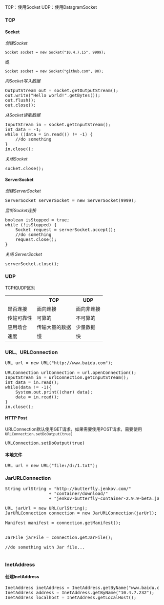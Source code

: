 TCP：使用Socket
UDP：使用DatagramSocket

### TCP

#### Socket

*创建Socket*

    Socket socket = new Socket("10.4.7.15", 9999);
或

    Socket socket = new Socket("github.com", 80);

*向Socket写入数据*

<pre>
OutputStream out = socket.getOutputStream();
out.write("Hello world!".getBytes());
out.flush();
out.close();
</pre>

*从Socket读取数据*

<pre>
InputStream in = socket.getInputStream();
int data = -1;
while ((data = in.read()) != -1) {
    //do something
}
in.close();
</pre>

*关闭Socket*

<pre>
socket.close();
</pre>

#### ServerSocket

*创建ServerSocket*

<pre>
ServerSocket serverSocket = new ServerSocket(9999);
</pre>

*监听Socket连接*

<pre>
boolean isStopped = true;
while (!isStopped) {
    Socket request = serverSocket.accept();
    //do something
    request.close();
}
</pre>

*关闭 ServerSocket*

<pre>
serverSocket.close();
</pre>

### UDP
TCP和UDP区别

<table>
    <tr>
        <th></th>
        <th>TCP</th>
        <th>UDP</th>
    </tr>
    <tr>
        <td>是否连接</td>
        <td>面向连接</td>
        <td>面向非连接</td>
    </tr>
    <tr>
        <td>传输可靠性</td>
        <td>可靠的</td>
        <td>不可靠的</td>
    </tr>
    <tr>
        <td>应用场合</td>
        <td>传输大量的数据</td>
        <td>少量数据</td>
    </tr>
    <tr>
        <td>速度</td>
        <td>慢</td>
        <td>快</td>
    </tr>
</table>
 
### URL、URLConnection

<pre>
URL url = new URL("http://www.baidu.com");

URLConnection urlConnection = url.openConnection();
InputStream in = urlConnection.getInputStream();
int data = in.read();
while(data != -1){
    System.out.print((char) data);
    data = in.read();
}
in.close();
</pre>

#### HTTP Post
URLConnection默认使用GET请求，如果需要使用POST请求，需要使用<code>URLConnection.setDoOutput(true) </code>
<pre>
URLConnection.setDoOutput(true) 
</pre>

#### 本地文件

<pre>
URL url = new URL("file:/d:/1.txt");
</pre>

### JarURLConnection

<pre>
String urlString = "http://butterfly.jenkov.com/"
                 + "container/download/"
                 + "jenkov-butterfly-container-2.9.9-beta.jar";

URL jarUrl = new URL(urlString);
JarURLConnection connection = new JarURLConnection(jarUrl);

Manifest manifest = connection.getManifest();


JarFile jarFile = connection.getJarFile();

//do something with Jar file...

</pre>

### InetAddress
#### 创建InetAddress
<pre>
InetAddress inetAddress = InetAddress.getByName("www.baidu.com");
InetAddress address = InetAddress.getByName("10.4.7.232");
InetAddress localhost = InetAddress.getLocalHost();
</pre>
